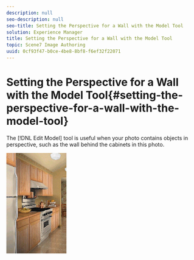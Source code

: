 ```yaml
---
description: null
seo-description: null
seo-title: Setting the Perspective for a Wall with the Model Tool
solution: Experience Manager
title: Setting the Perspective for a Wall with the Model Tool
topic: Scene7 Image Authoring
uuid: 0cf93f47-b0ce-4be8-8bf8-f6ef32f22071
---
```


# Setting the Perspective for a Wall with the Model Tool{#setting-the-perspective-for-a-wall-with-the-model-tool}

 The [!DNL Edit Model] tool is useful when your photo contains objects in perspective, such as the wall behind the cabinets in this photo.

![](assets/wall_mod_tool.png)

